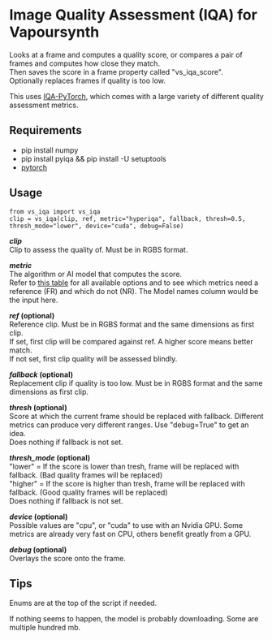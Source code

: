 # Image Quality Assessment (IQA) for Vapoursynth
Looks at a frame and computes a quality score, or compares a pair of frames and computes how close they match.  
Then saves the score in a frame property called "vs_iqa_score".  
Optionally replaces frames if quality is too low.

This uses [IQA-PyTorch](https://github.com/chaofengc/IQA-PyTorch/tree/main), which comes with a large variety of different quality assessment metrics.

## Requirements
* pip install numpy
* pip install pyiqa && pip install -U setuptools
* [pytorch](https://pytorch.org/)

## Usage

    from vs_iqa import vs_iqa
    clip = vs_iqa(clip, ref, metric="hyperiqa", fallback, thresh=0.5, thresh_mode="lower", device="cuda", debug=False)

__*clip*__  
Clip to assess the quality of. Must be in RGBS format.

__*metric*__  
The algorithm or AI model that computes the score.  
Refer to [this table](https://github.com/chaofengc/IQA-PyTorch/blob/main/docs/ModelCard.md) for all available options and to see which metrics need a reference (FR) and which do not (NR). The Model names column would be the input here.

__*ref* (optional)__  
Reference clip. Must be in RGBS format and the same dimensions as first clip.  
If set, first clip will be compared against ref. A higher score means better match.  
If not set, first clip quality will be assessed blindly.

__*fallback* (optional)__  
Replacement clip if quality is too low. Must be in RGBS format and the same dimensions as first clip.

__*thresh* (optional)__  
Score at which the current frame should be replaced with fallback. Different metrics can produce very different ranges. Use "debug=True" to get an idea.  
Does nothing if fallback is not set.

__*thresh_mode* (optional)__  
"lower" = If the score is lower than tresh, frame will be replaced with fallback. (Bad quality frames will be replaced)  
"higher" = If the score is higher than tresh, frame will be replaced with fallback. (Good quality frames will be replaced)  
Does nothing if fallback is not set.

__*device* (optional)__  
Possible values are "cpu", or "cuda" to use with an Nvidia GPU. Some metrics are already very fast on CPU, others benefit greatly from a GPU.

__*debug* (optional)__  
Overlays the score onto the frame.

## Tips
Enums are at the top of the script if needed.

If nothing seems to happen, the model is probably downloading. Some are multiple hundred mb.
